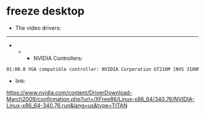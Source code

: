 # freeze desktop
- The video drivers:
------------------------------------------------------------------

- - - NVIDIA Controllers:
```bash
01:00.0 VGA compatible controller: NVIDIA Corporation GT218M [NVS 3100M] (rev a2) (prog-if 00 [VGA controller])
```
- link:

https://www.nvidia.com/content/DriverDownload-March2009/confirmation.php?url=/XFree86/Linux-x86_64/340.76/NVIDIA-Linux-x86_64-340.76.run&lang=us&type=TITAN
